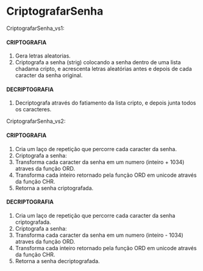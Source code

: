 # CriptografarSenha

CriptografarSenha_vs1:

#### CRIPTOGRAFIA

1) Gera letras aleatorias.
2) Criptografa a senha (strig) colocando a senha dentro de uma lista chadama cripto, e acrescenta letras aleatórias antes e depois de cada caracter da senha original.

#### DECRIPTOGRAFIA

1) Decriptografa através do fatiamento da lista cripto, e depois junta todos os caracteres. 


CriptografarSenha_vs2:

#### CRIPTOGRAFIA

1) Cria um laço de repetição que percorre cada caracter da senha.
2) Criptografa a senha:
3) Transforma cada caracter da senha em um numero (inteiro + 1034) atraves da função ORD.
4) Transforma cada inteiro retornado pela função ORD em unicode através da função CHR.
5) Retorna a senha criptografada.

#### DECRIPTOGRAFIA

1) Cria um laço de repetição que percorre cada caracter da senha criptografada.
2) Criptografa a senha:
3) Transforma cada caracter da senha em um numero (inteiro - 1034) atraves da função ORD.
4) Transforma cada inteiro retornado pela função ORD em unicode através da função CHR.
5) Retorna a senha decriptografada.
